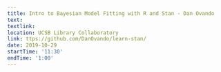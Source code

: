 ```yaml
---
title: Intro to Bayesian Model Fitting with R and Stan - Dan Ovando
text: 
textlink: 
location: UCSB Library Collaboratory
link: ttps://github.com/DanOvando/learn-stan/
date: 2019-10-29
startTime: '11:30'
endTime: '1:00'
---
```

